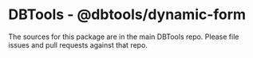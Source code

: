 # DBTools - @dbtools/dynamic-form

The sources for this package are in the main DBTools repo. Please file issues and pull requests against that repo.
